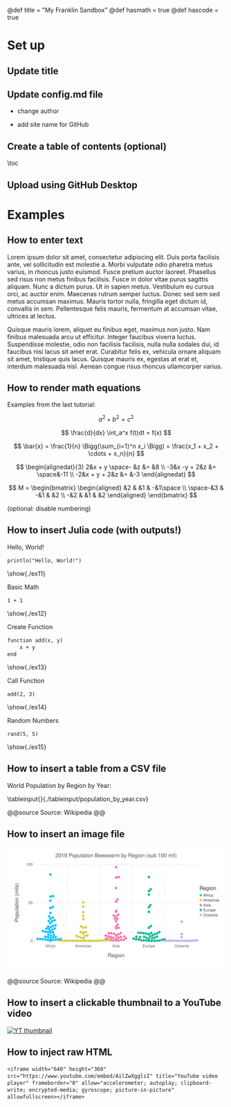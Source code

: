 @def title = "My Franklin Sandbox"
@def hasmath = true
@def hascode = true

# Set up

## Update title

## Update config.md file

* change author

* add site name for GitHub

## Create a table of contents (optional)

\toc

## Upload using GitHub Desktop

# Examples

## How to enter text

 Lorem ipsum dolor sit amet, consectetur adipiscing elit. Duis porta facilisis ante, vel sollicitudin est molestie a. Morbi vulputate odio pharetra metus varius, in rhoncus justo euismod. Fusce pretium auctor laoreet. Phasellus sed risus non metus finibus facilisis. Fusce in dolor vitae purus sagittis aliquam. Nunc a dictum purus. Ut in sapien metus. Vestibulum eu cursus orci, ac auctor enim. Maecenas rutrum semper luctus. Donec sed sem sed metus accumsan maximus. Mauris tortor nulla, fringilla eget dictum id, convallis in sem. Pellentesque felis mauris, fermentum at accumsan vitae, ultrices at lectus.

Quisque mauris lorem, aliquet eu finibus eget, maximus non justo. Nam finibus malesuada arcu ut efficitur. Integer faucibus viverra luctus. Suspendisse molestie, odio non facilisis facilisis, nulla nulla sodales dui, id faucibus nisi lacus sit amet erat. Curabitur felis ex, vehicula ornare aliquam sit amet, tristique quis lacus. Quisque mauris ex, egestas at erat et, interdum malesuada nisl. Aenean congue risus rhoncus ullamcorper varius. 

## How to render math equations

Examples from the last tutorial:

$$ a^2 + b^2 = c^2 $$

$$ \frac{d}{dx} \int_a^x f(t)dt = f(x) $$

$$ \bar{x} = \frac{1}{n} \Bigg(\sum_{i=1}^n x_i \Bigg) = \frac{x_1 + x_2 + \cdots + x_n}{n} $$

$$
    \begin{alignedat}{3}
        2&x + y \space- &z &= &8 \\
        -3&x -y + 2&z &= \space&-11 \\
        -2&x + y + 2&z &= &-3
    \end{alignedat}
$$

$$
    M =
        \begin{bmatrix}
            \begin{aligned}
                &2 & &1 & -&1\space \\
                \space-&3 & -&1 & &2 \\
                -&2 & &1 & &2
            \end{aligned}
        \end{bmatrix}
$$

(optional: disable numbering)

## How to insert Julia code (with outputs!)

Hello, World!

```julia:./ex11
println("Hello, World!")
```

\show{./ex11}

Basic Math

```julia:./ex12
1 + 1
```

\show{./ex12}

Create Function

```julia:./ex13
function add(x, y)
    x + y
end
```

\show{./ex13}

Call Function

```julia:./ex14
add(2, 3)
```

\show{./ex14}

Random Numbers

```julia:./ex15
rand(5, 5)
```

\show{./ex15}

## How to insert a table from a CSV file

World Population by Region by Year:

\tableinput{}{./tableinput/population_by_year.csv}

@@source
Source: Wikipedia
@@

## How to insert an image file

![beeswarm plot of population by region](/assets/p_beeswarm_region.svg)

@@source
Source: Wikipedia
@@

## How to insert a clickable thumbnail to a YouTube video

[![YT thumbnail](https://img.youtube.com/vi/AilZwXgglsI/0.jpg)](https://youtu.be/AilZwXgglsI)

## How to inject raw HTML

~~~
<iframe width="640" height="360" src="https://www.youtube.com/embed/AilZwXgglsI" title="YouTube video player" frameborder="0" allow="accelerometer; autoplay; clipboard-write; encrypted-media; gyroscope; picture-in-picture" allowfullscreen></iframe>
~~~



<!-- # Franklin syntax sandbox

This page is meant as a sandbox for Franklin Syntax so that you can quickly practice or experience things.

## Sandbox

Write whatever you want here to practice Franklin Syntax:

```julia:./ex1
using LinearAlgebra, Random
Random.seed!(135)
a, b = randn(50), randn(50)
println(dot(a, b))
println(sum(ai * bi for (ai, bi) ∈ zip(a, b)))
```

\output{./ex1}

(yet another example that floating point arithmetics can be complicated).

$$ \forall x \in \R:\quad \scal{x, x} \ge 0 $$

\newcommand{\E}{\mathbb E}

Surely some people remember the ordering, but I always forget:

$$ \varphi(\E[X]) \le \E[\varphi(X)] $$

for $\varphi$ convex. -->